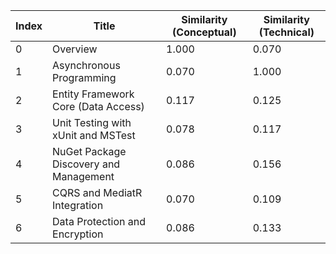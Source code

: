 | Index | Title | Similarity (Conceptual) | Similarity (Technical) |
|-------|-------|-------------------------|------------------------|
| 0 | Overview | 1.000 | 0.070 |
| 1 | Asynchronous Programming | 0.070 | 1.000 |
| 2 | Entity Framework Core (Data Access) | 0.117 | 0.125 |
| 3 | Unit Testing with xUnit and MSTest | 0.078 | 0.117 |
| 4 | NuGet Package Discovery and Management | 0.086 | 0.156 |
| 5 | CQRS and MediatR Integration | 0.070 | 0.109 |
| 6 | Data Protection and Encryption | 0.086 | 0.133 |
